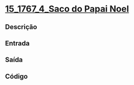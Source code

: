 # [15_1767_4_Saco do Papai Noel][1767]

[1767]: <https://judge.beecrowd.com/pt/problems/view/1767>

## Descrição

## Entrada

## Saída

## Código

```cpp

```
